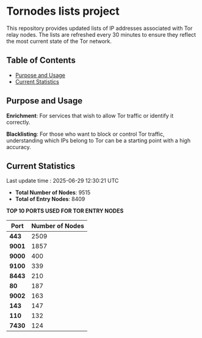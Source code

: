# Tornodes lists project

This repository provides updated lists of IP addresses associated with Tor relay nodes. The lists are refreshed every 30 minutes to ensure they reflect the most current state of the Tor network.

## Table of Contents

- [Purpose and Usage](#purpose-and-usage)
- [Current Statistics](#current-statistics)


## Purpose and Usage

**Enrichment**: For services that wish to allow Tor traffic or identify it correctly.

**Blacklisting**: For those who want to block or control Tor traffic, understanding which IPs belong to Tor can be a starting point with a high accuracy.

## Current Statistics

Last update time : 2025-06-29 12:30:21 UTC

- **Total Number of Nodes**: 9515
- **Total of Entry Nodes**: 8409

**TOP 10 PORTS USED FOR TOR ENTRY NODES**

| **Port** | **Number of Nodes** |
|------|-----------------|
| **443**   | 2509  |
| **9001**   | 1857  |
| **9000**   | 400  |
| **9100**   | 339  |
| **8443**   | 210  |
| **80**   | 187  |
| **9002**   | 163  |
| **143**   | 147  |
| **110**   | 132  |
| **7430**   | 124  |

